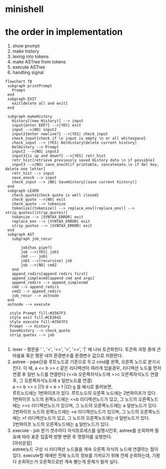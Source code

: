 # minishell
# the order in implementation
1. show prompt
2. make history
3. lexing into tokens
4. make ASTree from tokens
5. execute ASTree
6. handling signal

```mermaid
flowchart TB
 subgraph printPrompt
   Prompt
 end
 subgraph EXIT
   exit[delete all and exit]
 end
 
 subgraph makeHistory
   History[(new History)] --> input
   input{enter EOF?} -->|YES| exit
   input -->|NO| input2
   input2{enter newline?} -->|YES| check_input
   check_input{check if \n input is empty \n or all whitespace}
   check_input --> |YES| DelHistory[delete current history]
   DelHistory --> Prompt
   input2 -->|NO| input3
   input3{is up and down?} -->|YES| retr_hist
   retr_hist[retrieve previously saved History data \n if possible]
   input3 -->|NO| save_onech[if printable, concatenate.\n if del key, delete one letter]
   retr_hist --> input
   save_onech --> input
   check_input --> |NO| SaveHistory[(save current history)]
 end
 subgraph LEXER
   check_quote{check quote is well closed}
   check_quote -->|NO| exit
   check_quote --> tokenize
   tokenize[(tokenize)] --> replace_env[(replace_env)] --> strip_quotes[(strip_quotes)]
   tokenize --> |SYNTAX_ERROR| exit
   replace_env --> |SYNTAX_ERROR| exit
   strip_quotes --> |SYNTAX_ERROR| exit
 end
 subgraph AST
   subgraph job_recur
    
	   job{has pipe?}
	   job -->|YES| job1
	   cmd --- job1
	   job1 -->|recursive| job
	   job -->|NO| cmd2
   end
   append_redirs[append redirs first]
   append_simplecmd[append cmd and args]
   append_redirs --> append_simplecmd
   cmd --> append_redirs
   cmd2 --> append_redirs
   job_recur --> astnode
 end
 astnode --> execute
  
  style Prompt fill:#3567F3
  style exit fill:#CE2642
  style execute fill:#3567F3
  Prompt --> History
  SaveHistory --> check_quote
  strip_quotes --> job
  
```

1. lexer - 평문을 ' ', '<', '<<', '>', '>>', '|' 에 나눠 토큰화한다. 토큰화 과정 중에 큰 따옴표 혹은 평문 내의 환경변수를 환경변수 값으로 치환한다.  
2. astree - pipe(|)을 루트노드로 기준으로 두고 cmd를 왼쪽, 오른쪽 노드로 분기시킨다. 이 때, a << b >> c 같은 리디렉션이 여러개 있을경우, 리디렉션 노드를 먼저 연결 후 일반 노드를 연결한다 (<<b 오른쪽자식노드에 >>c 오른쪽자식노드 연결후, 그 오른쪽자식노드에 a 일반노드를 연결)  
a << b >> c |(1) d < e > f |(2) g 를 예시로 들어보면,  
루트노드에는 1번파이프가 있다. 루트노드의 오른쪽 노드에는 2번파이프가 있다.  
1번파이프 노드의 왼쪽노드에는 <<b 리디렉션노드가 있고, 그 노드의 오른쪽노드에는 >>c 리디렉션노드가 있으며, 그 노드의 오른쪽노드에는 a 일반노드가 있다.  
2번파이프 노드의 왼쪽노드에는 <e 리디렉션노드가 있으며, 그 노드의 오른쪽노드에는 >f 리디렉션노드가 있고, 그 노드의 오른쪽노드에는 d 일반노드가 있다.  
2번파이프 노드의 오른쪽노드에는 g 일반노드가 있다.  
3. execute - job 분기 갯수마다 자식프로세스를 실행시킨후, astree를 순회하며 필요에 따라 표준 입출력 방향 변환 후 명령어를 실행한다.  
[아쉬운점]  
astree노드 구성 시 리디렉션 노드들을 계속 오른쪽 자식의 노드에 연결하는 점이 있다. execute할 때에만 전체 노드의 정보를 가져오기 위해 전체 순회하는데, 기왕 다 순회하는거 오른쪽으로만 계속 뻗는게 문제가 될까 싶다.
